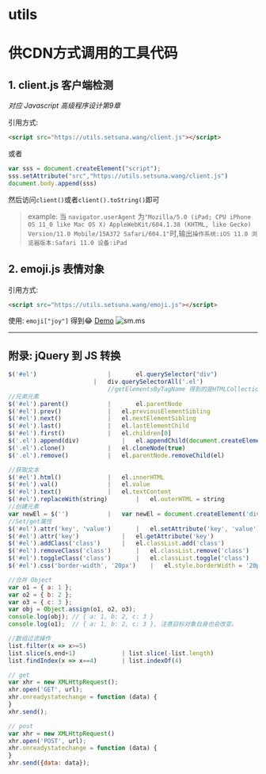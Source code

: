 # utils
# 供CDN方式调用的工具代码

## 1. client.js 客户端检测

*对应 Javascript 高级程序设计第9章*

引用方式:
```html
<script src="https://utils.setsuna.wang/client.js"></script>
```
或者
```js
var sss = document.createElement("script");
sss.setAttribute("src","https://utils.setsuna.wang/client.js")
document.body.append(sss)
```
然后访问`client()`或者`client().toString()`即可

>example: 
当 `navigator.userAgent` 为`"Mozilla/5.0 (iPad; CPU iPhone OS 11_0 like Mac OS X) AppleWebKit/604.1.38 (KHTML, like Gecko) Version/11.0 Mobile/15A372 Safari/604.1"`时,输出`操作系统:iOS 11.0 浏览器版本:Safari 11.0 设备:iPad`

## 2. emoji.js 表情对象

引用方式:
```html
<script src="https://utils.setsuna.wang/emoji.js"></script>
```
使用:
`emoji["joy"]`  得到😂
[Demo](http://utils.setsuna.wang)
![sm.ms](https://i.loli.net/2018/06/24/5b2f98fcc2903.png)


---
## 附录: jQuery 到 JS 转换
```js
$('#el')         			|   	el.querySelector("div")    
    					|	div.querySelectorAll('.el') 
    						//getElementsByTagName 得到的是HTMLCollection,它返回的值会动态改变.参见Javascript 高级程序设计设计第284页.而 querySelectorAll 不会有这种情况发生.
//兄弟元素
$('#el').parent()			|   	el.parentNode
$('#el').prev()  			|	el.previousElementSibling
$('#el').next()				|	el.nextElementSibling 
$('#el').last()				|	el.lastElementChild
$('#el').first()			|	el.children[0]
$('.el').append(div) 			|	el.appendChild(document.createElement('div'))
$('.el').clone()			|	el.cloneNode(true)
$('.el').remove()			|	el.parentNode.removeChild(el)

//获取文本
$('#el').html()				|	el.innerHTML
$('#el').val()				|	el.value
$('#el').text()				|	el.textContent
$('#el').replaceWith(string)		|	el.outerHTML = string	
//创建元素
var newEl = $('') 			|	var newEl = document.createElement('div')
//Set/get属性
$('#el').attr('key', 'value')		|	el.setAttribute('key', 'value')
$('#el').attr('key')			|	el.getAttribute('key')
$('#el').addClass('class')		|	el.classList.add('class')
$('#el').removeClass('class')		|	el.classList.remove('class')
$('#el').toggleClass('class')		|	el.classList.toggle('class')
$('#el').css('border-width', '20px')	|	el.style.borderWidth = '20px'

//合并 Object
var o1 = { a: 1 };
var o2 = { b: 2 };
var o3 = { c: 3 };
var obj = Object.assign(o1, o2, o3);
console.log(obj); // { a: 1, b: 2, c: 3 }
console.log(o1);  // { a: 1, b: 2, c: 3 }, 注意目标对象自身也会改变。

//数组过滤操作
list.filter(x => x>=5)
list.slice(s,end+1)  			| list.slice(-list.length)
list.findIndex(x => x==4)  		| list.indexOf(4)

// get
var xhr = new XMLHttpRequest();
xhr.open('GET', url);
xhr.onreadystatechange = function (data) {
}
xhr.send();

// post
var xhr = new XMLHttpRequest()
xhr.open('POST', url);
xhr.onreadystatechange = function (data) {
}
xhr.send({data: data});
```